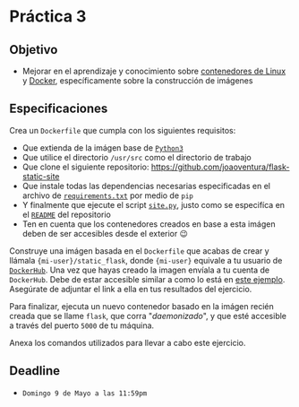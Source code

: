 # Práctica 3

## Objetivo

* Mejorar en el aprendizaje y conocimiento sobre [contenedores de Linux](https://linuxcontainers.org/) y [Docker](https://www.docker.com/), específicamente sobre la construcción de imágenes

## Especificaciones

Crea un `Dockerfile` que cumpla con los siguientes requisitos:

* Que extienda de la imágen base de [`Python3`](https://hub.docker.com/_/python)
* Que utilice el directorio `/usr/src` como el directorio de trabajo
* Que clone el siguiente repositorio: <https://github.com/joaoventura/flask-static-site>
* Que instale todas las dependencias necesarias especificadas en el archivo de [`requirements.txt`](https://github.com/joaoventura/flask-static-site/blob/master/requirements.txt) por medio de `pip`
* Y finalmente que ejecute el script [`site.py`](https://github.com/joaoventura/flask-static-site/blob/master/site.py), justo como se especifíca en el [`README`](https://github.com/joaoventura/flask-static-site#development--building) del repositorio
* Ten en cuenta que los contenedores creados en base a esta imágen deben de ser accesibles desde el exterior :wink:

Construye una imágen basada en el `Dockerfile` que acabas de crear y llámala `{mi-user}/static_flask`, donde `{mi-user}` equivale a tu usuario de [`DockerHub`](https://hub.docker.com/). Una vez que hayas creado la imagen envíala a tu cuenta de `DockerHub`. Debe de estar accesible similar a como lo está en [este ejemplo](https://hub.docker.com/r/anhellojz/static_flask). Asegúrate de adjuntar el link a ella en tus resultados del ejercicio.

Para finalizar, ejecuta un nuevo contenedor basado en la imágen recién creada que se llame `flask`, que corra "_daemonizado_", y que esté accesible a través del puerto `5000` de tu máquina.

Anexa los comandos utilizados para llevar a cabo este ejercicio.

## Deadline

* `Domingo 9 de Mayo a las 11:59pm`

